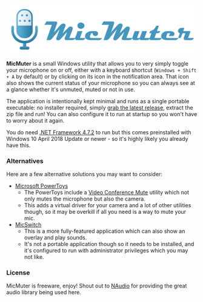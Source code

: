 ![MicMuter Logo](MicMuter-Logo.png)

**MicMuter** is a small Windows utility that allows you to very simply toggle your microphone on or off, either with a keyboard shortcut (`Windows + Shift + A` by default) or by clicking on its icon in the notification area. That icon also shows the current status of your microphone so you can always see at a glance whether it's unmuted, muted or not in use.

The application is intentionally kept minimal and runs as a single portable executable: no installer required, simply [grab the latest release](https://github.com/jelledruyts/MicMuter/releases/latest), extract the zip file and run! You can also configure it to run at startup so you won't have to worry about it again.

You do need [.NET Framework 4.7.2](https://dotnet.microsoft.com/download/dotnet-framework/net472) to run but this comes preinstalled with Windows 10 April 2018 Update or newer - so it's highly likely you already have this.

### Alternatives

Here are a few alternative solutions you may want to consider:

- [Microsoft PowerToys](https://docs.microsoft.com/windows/powertoys/)
  - The PowerToys include a [Video Conference Mute](https://docs.microsoft.com/windows/powertoys/video-conference-mute) utility which not only mutes the microphone but also the camera.
  - This adds a virtual driver for your camera and a lot of other utilities though, so it may be overkill if all you need is a way to mute your mic.
- [MicSwitch](https://github.com/iXab3r/MicSwitch)
  - This is a more fully-featured application which can also show an overlay and play sounds.
  - It's not a portable application though so it needs to be installed, and it's configured to run with administrator privileges which you may not like.

### License

MicMuter is freeware, enjoy! Shout out to [NAudio](https://github.com/naudio/NAudio) for providing the great audio library being used here.
